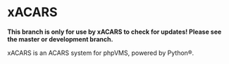 # xACARS
**This branch is only for use by xACARS to check for updates! Please see the master or development branch.**

xACARS is an ACARS system for phpVMS, powered by Python®.

